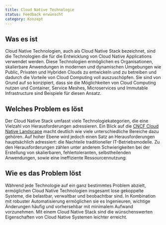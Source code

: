 ```yaml
---
title: Cloud Native Technologie
status: Feedback erwünscht
category: Konzept
---
```


## Was es ist
Cloud Native Technologien, auch als Cloud Native Stack bezeichnet, sind die Technologien die für die Entwicklung von Cloud Native Applications verwendet werden. Diese Technologien ermöglichen es Organisationen, skalierbare Anwendungen in modernen und dynamischen Umgebungen wie Public, Privaten und Hybriden Clouds zu entwickeln und zu betreiben und dadurch die Vorteile von Cloud Computing voll auszuschöpfen. Sie sind von Grund auf so konzipiert, dass sie die Möglichkeiten von Cloud Computing nutzen und Container, Service Meshes, Microservices und Immutable Infrastructure sind Beispiele für diesen Ansatz.

## Welches Problem es löst
Der Cloud Native Stack umfasst viele Technologiekategorien, die eine Vielzahl von Herausforderungen adressieren. Ein Blick auf die [CNCF Cloud Native Landscape](https://landscape.cncf.io/) macht deutlich wie viele unterschiedliche Bereiche dazu gehören. Auf hoher Ebene wird jedoch einen Satz an Herausforderungen hauptsächlich adressiert: die Nachteile traditioneller IT-Betriebsmodelle. Zu den Herausforderungen zählen unter anderem Schwierigkeiten bei der Erstellung von skalierbaren, fehlertoleranten, selbstheilenden Anwendungen, sowie eine ineffiziente Ressourcennutzung.

## Wie es das Problem löst
Während jede Technologie auf ein ganz bestimmtes Problem abzielt, ermöglichen Cloud Native Technologien insgesamt lose gekoppelte Systeme, die belastbar, verwaltbar und beobachtbar sind. In Kombination mit robuster Automatisierung ermöglichen sie es Ingenieuren, wichtige Änderungen häufig und vorhersehbar mit minimalem Aufwand vorzunehmen. Mit einem Cloud Native Stack sind die wünschenswerten Eigenschaften von Cloud Native Systemen leichter erreicht.
